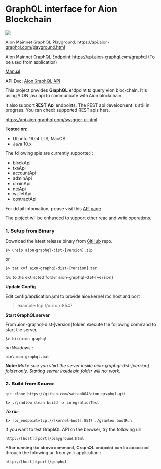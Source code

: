 <H1>GraphQL interface for Aion Blockchain</H1> 
<a href="https://travis-ci.org/satran004/aion-graphql"><img src="https://travis-ci.org/satran004/aion-graphql.svg?branch=master"/></a>

Aion Mainnet GraphQL Playground: https://api.aion-graphql.com/playground.html

Aion Mainnet GraphQL Endpoint: https://api.aion-graphql.com/graphql  (To be used from application)

[Manual](https://docs.aion-graphql.com)

API Doc: <a href="https://satran004.github.io/aion-graphql-docs/"> Aion GraphQL API </a>

This project provides **GraphQL** endpoint to query Aion blockchain.
It is using AION java api to communicate with Aion blockchain.

It also support **REST Api** endpoints. The REST api development is still in progress. You can check supported REST apis here.

https://api.aion-graphql.com/swagger-ui.html

<b>Tested on:</b>
- Ubuntu 16.04 LTS, MacOS
- Java 10.x 

The following apis are currently supported :

- blockApi
- txnApi
- accountApi
- adminApi
- chainApi
- netApi
- walletApi
- contractApi

For detail information, please visit this <a href="https://satran004.github.io/aion-graphql-docs/"> API page </a>

The project will be enhanced to support other read and write operations.

### **1. Setup from Binary**

Download the latest release binary from [GitHub](https://github.com/satran004/aion-graphql/releases) repo.

`$> unzip aion-graphql-dist-[version].zip`

or

`$> tar xvf aion-graphql-dist-[version].tar`

Go to the extracted folder aion-graphql-dist-\[version\]

**Update Config**

Edit config/application.yml to provide aion kernel rpc host and port

> example: tcp://x.x.x.x:8547

**Start GraphQL server**

From aion-graphql-dist-\[version\] folder,  execute the following command to start the server.

`$> bin/aion-graphql`

_on Windows :_

`bin\aion-graphql.bat`

**Note:** _Make sure you start the server inside aion-graphql-dist-\[version\]  folder only. Starting server inside bin folder will not work._

### **2. Build from Source**

`git clone https://github.com/satran004/aion-graphql.git`

`$> ./gradlew clean build -x integrationTest`

_**To run**_ 

`$> rpc_endpoint=tcp://[kernel-host]:8547 ./gradlew bootRun`

If you want to test GraphQL API on the browser, try the following url

`http://[host]:[port]/playground.html`

After running the above command, GraphQL endpoint can be accessed through the following url from your application :

`http://[host]:[port]/graphql`
